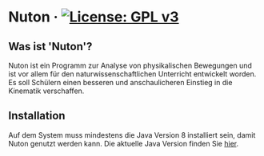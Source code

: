# Nuton &middot; [![License: GPL v3](https://img.shields.io/badge/License-GPLv3-blue.svg)](https://www.gnu.org/licenses/gpl-3.0)
## Was ist 'Nuton'?
Nuton ist ein Programm zur Analyse von physikalischen Bewegungen und ist vor allem für den naturwissenschaftlichen Unterricht entwickelt worden. Es soll Schülern einen besseren und anschaulicheren Einstieg in die Kinematik verschaffen.

## Installation
Auf dem System muss mindestens die Java Version 8 installiert sein, damit Nuton genutzt werden kann. Die aktuelle Java Version finden Sie [hier](https://java.com/de/download/).
